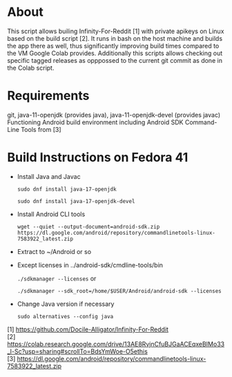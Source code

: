 # About
This script allows builing Infinity-For-Reddit [1] with private apikeys on Linux based on the build script [2]. It runs in bash on the host machine and builds the app there as well, thus significantly improving build times compared to the VM Google Colab provides. Additionally this scripts allows checking out specific tagged releases as opppossed to the current git commit as done in the Colab script. 

# Requirements
git, java-11-openjdk (provides java), java-11-openjdk-devel (provides javac)  
Functioning Android build environment including Android SDK Command-Line Tools from [3]

# Build Instructions on Fedora 41
- Install Java and Javac
  
    `sudo dnf install java-17-openjdk`
  
    `sudo dnf install java-17-openjdk-devel`
  
 - Install Android CLI tools
   
    `wget --quiet --output-document=android-sdk.zip https://dl.google.com/android/repository/commandlinetools-linux-7583922_latest.zip`
  
- Extract to ~/Android or so
  
- Except licenses in ../android-sdk/cmdline-tools/bin

    `./sdkmanager --licenses` or 

    `./sdkmanager --sdk_root=/home/$USER/Android/android-sdk --licenses`

- Change Java version if necessary

    `sudo alternatives --config java`


[1] https://github.com/Docile-Alligator/Infinity-For-Reddit  
[2] https://colab.research.google.com/drive/13AE8RvjnCfuBJGaACEqxeBIMo33_l-Sc?usp=sharing#scrollTo=BdsYmWoe-O5ethis  
[3] https://dl.google.com/android/repository/commandlinetools-linux-7583922_latest.zip
